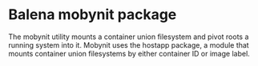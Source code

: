 Balena mobynit package
=====================

The mobynit utility mounts a container union filesystem and pivot roots
a running system into it. Mobynit uses the hostapp package, a module that mounts
container union filesystems by either container ID or image label.

